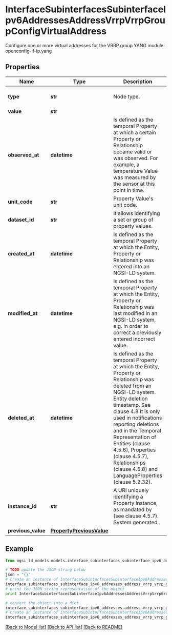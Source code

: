 # InterfaceSubinterfacesSubinterfaceIpv6AddressesAddressVrrpVrrpGroupConfigVirtualAddress

Configure one or more virtual addresses for the VRRP group  YANG module: openconfig-if-ip.yang 

## Properties

Name | Type | Description | Notes
------------ | ------------- | ------------- | -------------
**type** | **str** | Node type.  | [optional] [default to 'Property']
**value** | **str** |  | 
**observed_at** | **datetime** | Is defined as the temporal Property at which a certain Property or Relationship became valid or was observed. For example, a temperature Value was measured by the sensor at this point in time.  | [optional] 
**unit_code** | **str** | Property Value&#39;s unit code.  | [optional] 
**dataset_id** | **str** | It allows identifying a set or group of property values.  | [optional] 
**created_at** | **datetime** | Is defined as the temporal Property at which the Entity, Property or Relationship was entered into an NGSI-LD system.  | [optional] [readonly] 
**modified_at** | **datetime** | Is defined as the temporal Property at which the Entity, Property or Relationship was last modified in an NGSI-LD system, e.g. in order to correct a previously entered incorrect value.  | [optional] [readonly] 
**deleted_at** | **datetime** | Is defined as the temporal Property at which the Entity, Property or Relationship was deleted from an NGSI-LD system.  Entity deletion timestamp. See clause 4.8 It is only used in notifications reporting deletions and in the Temporal Representation of Entities (clause 4.5.6), Properties (clause 4.5.7), Relationships (clause 4.5.8) and LanguageProperties (clause 5.2.32).  | [optional] [readonly] 
**instance_id** | **str** | A URI uniquely identifying a Property instance, as mandated by (see clause 4.5.7). System generated.  | [optional] [readonly] 
**previous_value** | [**PropertyPreviousValue**](PropertyPreviousValue.md) |  | [optional] 

## Example

```python
from ngsi_ld_models.models.interface_subinterfaces_subinterface_ipv6_addresses_address_vrrp_vrrp_group_config_virtual_address import InterfaceSubinterfacesSubinterfaceIpv6AddressesAddressVrrpVrrpGroupConfigVirtualAddress

# TODO update the JSON string below
json = "{}"
# create an instance of InterfaceSubinterfacesSubinterfaceIpv6AddressesAddressVrrpVrrpGroupConfigVirtualAddress from a JSON string
interface_subinterfaces_subinterface_ipv6_addresses_address_vrrp_vrrp_group_config_virtual_address_instance = InterfaceSubinterfacesSubinterfaceIpv6AddressesAddressVrrpVrrpGroupConfigVirtualAddress.from_json(json)
# print the JSON string representation of the object
print InterfaceSubinterfacesSubinterfaceIpv6AddressesAddressVrrpVrrpGroupConfigVirtualAddress.to_json()

# convert the object into a dict
interface_subinterfaces_subinterface_ipv6_addresses_address_vrrp_vrrp_group_config_virtual_address_dict = interface_subinterfaces_subinterface_ipv6_addresses_address_vrrp_vrrp_group_config_virtual_address_instance.to_dict()
# create an instance of InterfaceSubinterfacesSubinterfaceIpv6AddressesAddressVrrpVrrpGroupConfigVirtualAddress from a dict
interface_subinterfaces_subinterface_ipv6_addresses_address_vrrp_vrrp_group_config_virtual_address_form_dict = interface_subinterfaces_subinterface_ipv6_addresses_address_vrrp_vrrp_group_config_virtual_address.from_dict(interface_subinterfaces_subinterface_ipv6_addresses_address_vrrp_vrrp_group_config_virtual_address_dict)
```
[[Back to Model list]](../README.md#documentation-for-models) [[Back to API list]](../README.md#documentation-for-api-endpoints) [[Back to README]](../README.md)


